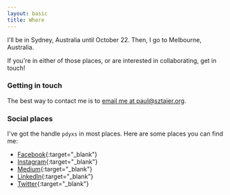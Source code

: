 ```yaml
---
layout: basic
title: Where
---
```

I'll be in Sydney, Australia until October 22. Then, I go to Melbourne, Australia.

If you're in either of those places, or are interested in collaborating, get in touch!

### Getting in touch
The best way to contact me is to [email me at paul@sztajer.org](mailto:paul@sztajer.org).

### Social places
I've got the handle `pdyxs` in most places. Here are some places you can find me:
* [Facebook](http://facebook.com/pdyxs){:target="_blank"}
* [Instagram](http://instagram.com/pdyxs){:target="_blank"}
* [Medium](http://medium.com/@pdyxs){:target="_blank"}
* [LinkedIn](http://linkedin.com/in/pdyxs){:target="_blank"}
* [Twitter](http://twitter.com/pdyxs){:target="_blank"}

